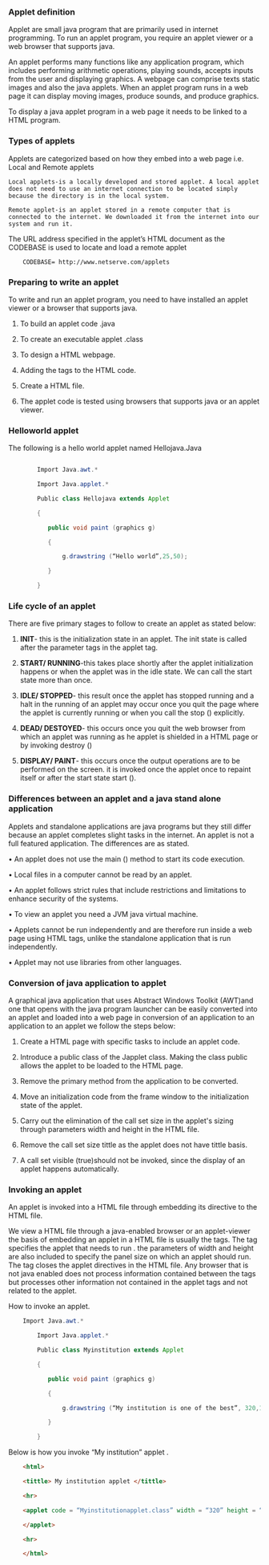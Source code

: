 ### Applet definition

Applet are small java program that are primarily used in internet programming. To run an applet program, you require an applet viewer or a web browser that supports java.

An applet performs many functions like any application program, which includes performing arithmetic operations, playing sounds, accepts inputs from the user and displaying graphics. A webpage can comprise texts static images and also the java applets. When an applet program runs in a web page it can display moving images, produce sounds, and produce graphics.

To display a java applet program in a web page it needs to be linked to a HTML program.

### Types of applets

Applets are categorized based on how they embed into a web page i.e. Local and Remote applets

    Local applets-is a locally developed and stored applet. A local applet does not need to use an internet connection to be located simply because the directory is in the local system.

    Remote applet-is an applet stored in a remote computer that is connected to the internet. We downloaded it from the internet into our system and run it.

The URL address specified in the applet’s HTML document as the CODEBASE is used to locate and load a remote applet

        CODEBASE= http://www.netserve.com/applets

### Preparing to write an applet

To write and run an applet program, you need to have installed an applet viewer or a browser that supports java.

1.  To build an applet code  .java

2.  To create an executable applet .class

3.  To design a HTML webpage.

4.  Adding the <applet> </applet> tags to the HTML code.

5.  Create a HTML file.

6.  The applet code is tested using browsers that supports java or an applet viewer.

### Helloworld applet

The following is a hello world applet named Hellojava.Java
```java

        Import Java.awt.*

        Import Java.applet.*

        Public class Hellojava extends Applet

        {

           public void paint (graphics g) 

           {

               g.drawstring (“Hello world”,25,50);

           }

        }
```
### Life cycle of an applet

There are five primary stages to follow to create an applet as stated below:

1.  **INIT**- this is the initialization state in an applet. The init state is called after the parameter tags in the applet tag.

2.  **START/ RUNNING**-this takes place shortly after the applet initialization happens or when the applet was in the idle state. We can call the start state more than once.

3.  **IDLE/ STOPPED**- this result once the applet has stopped running and a halt in the running of an applet may occur once you quit the page where the applet is currently running or when you call the stop () explicitly.

4. **DEAD/ DESTOYED**- this occurs once you quit the web browser from which an applet was running as he applet is shielded in a HTML page or by invoking destroy ()

5.  **DISPLAY/ PAINT**- this occurs once the output operations are to be performed on the screen. it is invoked once the applet once to repaint itself or after the start state start ().

### Differences between an applet and a java stand alone application 

Applets and standalone applications are java programs but they still differ because an applet completes slight tasks in the internet. An applet is not a full featured application. The differences are as stated.

•   An applet does not use the main () method to start its code execution.

•   Local files in a computer cannot be read by an applet.

•   An applet follows strict rules that include restrictions and limitations to enhance security of the systems.

•   To view an applet you need a JVM java virtual machine.

•   Applets cannot be run independently and are therefore run inside a web page using HTML tags, unlike the standalone application that is run independently.

•   Applet may not use libraries from other languages.

### Conversion of java application to applet

A graphical java application that uses Abstract Windows Toolkit (AWT)and one that opens with the java program launcher can be easily converted into an applet and loaded into a web page in conversion of an application to an application to an applet we follow the steps below:

1.  Create a HTML page with specific tasks to include an applet code.

2.  Introduce a public class of the Japplet class. Making the class public allows the applet to be loaded to the HTML page.

3.  Remove the primary method from the application to be converted.

4.  Move an initialization code from the frame window to the initialization state of the applet.

5.  Carry out the elimination of the call set size in the applet's sizing through parameters width and height in the HTML file.

6.  Remove the call set size tittle as the applet does not have tittle basis.

7.  A call set visible (true)should not be invoked, since the display of an applet happens automatically.

### Invoking an applet

An applet is invoked into a HTML file through embedding its directive to the HTML file.

We view a HTML file through a java-enabled browser or an applet-viewer the basis of embedding an applet in a HTML file is usually the <applet> </applet> tags. The <applet> tag specifies the applet that needs to run . the parameters of width and height are also included to specify the panel size on which an applet should run. The </applet> tag closes the applet directives in the HTML file. Any browser that is not java enabled does not process information contained between the tags <applet> </applet> but processes other information not contained in the applet tags and not related to the applet.

How to invoke an applet.
```java
    Import Java.awt.*

        Import Java.applet.*

        Public class Myinstitution extends Applet

        {

           public void paint (graphics g) 

           {

               g.drawstring (“My institution is one of the best”, 320,120);

           }

        }
```
Below is how you invoke “My institution” applet .
```html
    <html>

    <tittle> My institution applet </tittle>

    <hr>

    <applet code = “Myinstitutionapplet.class” width = “320” height = “120”>

    </applet>

    <hr>

    </html>
```






